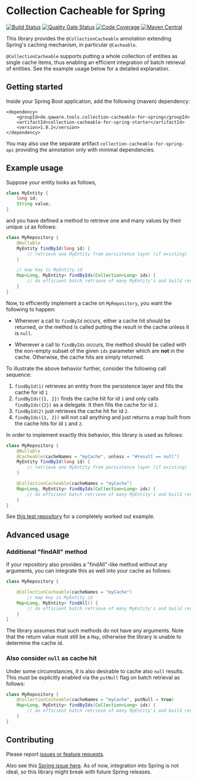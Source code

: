 # Collection Cacheable for Spring

[![Build Status](https://github.com/qaware/collection-cacheable-for-spring/workflows/build/badge.svg?branch=master)](https://github.com/qaware/collection-cacheable-for-spring/actions?query=workflow%3A%22build%22)
[![Quality Gate Status](https://sonarcloud.io/api/project_badges/measure?project=qaware_collection-cacheable-for-spring&metric=alert_status)](https://sonarcloud.io/dashboard?id=qaware_collection-cacheable-for-spring)
[![Code Coverage](https://sonarcloud.io/api/project_badges/measure?project=qaware_collection-cacheable-for-spring&metric=coverage)](https://sonarcloud.io/dashboard?id=qaware_collection-cacheable-for-spring)
[![Maven Central](https://img.shields.io/maven-central/v/de.qaware.tools.collection-cacheable-for-spring/collection-cacheable-for-spring-starter)](https://mvnrepository.com/artifact/de.qaware.tools.collection-cacheable-for-spring/collection-cacheable-for-spring-starter)

This library provides the `@CollectionCacheable` annotation extending Spring's caching mechanism, in
particular `@Cacheable`.

`@CollectionCacheable` supports putting a whole collection of entities as single cache items, thus enabling an efficient
integration of batch retrieval of entities. See the example usage below for a detailed explanation.

## Getting started

Inside your Spring Boot application, add the following (maven) dependency:

```
<dependency>
    <groupId>de.qaware.tools.collection-cacheable-for-spring</groupId>
    <artifactId>collection-cacheable-for-spring-starter</artifactId>
    <version>1.0.2</version>
</dependency>
```

You may also use the separate artifact `collection-cacheable-for-spring-api`
providing the annotation only with minimal dependencies.

## Example usage

Suppose your entity looks as follows,

```java
class MyEntity {
    long id;
    String value;
}
```

and you have defined a method to retrieve one and many values by their unique `id` as follows:

```java
class MyRepository {
    @Nullable
    MyEntity findById(long id) {
        // retrieve one MyEntity from persistence layer (if existing)
    }

    // map key is MyEntity.id
    Map<Long, MyEntity> findByIds(Collection<Long> ids) {
        // do efficient batch retrieve of many MyEntity's and build result map
    }
} 
```

Now, to efficiently implement a cache on `MyRepository`, you want the following to happen:

* Whenever a call to `findById` occurs, either a cache hit should be returned, or the method is called putting the
  result in the cache unless it is `null`.

* Whenever a call to `findByIds` occurs, the method should be called with the non-empty subset of the given `ids`
  parameter which are **not** in the cache. Otherwise, the cache hits are simply returned.

To illustrate the above behavior further, consider the following call sequence:

1. `findById(1)` retrieves an entity from the persistence layer and fills the cache for id `1`
1. `findByIds({1, 2})` finds the cache hit for id `1` and only calls `findByIds({2})` as a delegate. It then fills the
   cache for id `2`.
1. `findById(2)` just retrieves the cache hit for id `2`.
1. `findByIds({1, 2})` will not call anything and just returns a map built from the cache hits for id `1` and `2`.

In order to implement exactly this behavior, this library is used as follows:

```java
class MyRepository {
    @Nullable
    @Cacheable(cacheNames = "myCache", unless = "#result == null")
    MyEntity findById(long id) {
        // retrieve one MyEntity from persistence layer (if existing)
    }

    @CollectionCacheable(cacheNames = "myCache")
    Map<Long, MyEntity> findByIds(Collection<Long> ids) {
        // do efficient batch retrieve of many MyEntity's and build result map
    }
} 
```

See [this test repository](collection-cacheable-for-spring-starter/src/test/java/de/qaware/tools/collectioncacheableforspring/CollectionCacheableTestRepository.java)
for a completely worked out example.

## Advanced usage

### Additional "findAll" method

If your repository also provides a "findAll"-like method without any arguments, you can integrate this as well into your
cache as follows:

```java
class MyRepository {

    @CollectionCacheable(cacheNames = "myCache")
        // map key is MyEntity.id
    Map<Long, MyEntity> findAll() {
        // do efficient batch retrieve of many MyEntity's and build result map
    }
} 
```

The library assumes that such methods do not have any arguments. Note that the return value must still be a `Map`,
otherwise the library is unable to determine the cache id.

### Also consider `null` as cache hit

Under some circumstances, it is also desirable to cache also `null` results. This must be explicitly enabled via
the `putNull` flag on batch retrieval as follows:

```java
class MyRepository {
    @CollectionCacheable(cacheNames = "myCache", putNull = true)
    Map<Long, MyEntity> findByIds(Collection<Long> ids) {
        // do efficient batch retrieve of many MyEntity's and build result map
    }
} 
```

## Contributing

Please report [issues or feature requests](https://github.com/qaware/collection-cacheable-for-spring/issues).

Also see this [Spring issue here](https://github.com/spring-projects/spring-framework/issues/23221). As of now,
integration into Spring is not ideal, so this library might break with future Spring releases.